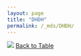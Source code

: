 ```yaml
---
layout: page
title: "DHDH"
permalink: /_mds/DHDH/
---
```


![](../../alns_9.28.22/aln_5HSAA029986_0.961.png?raw=true
)
[Back to Table](../../display)
